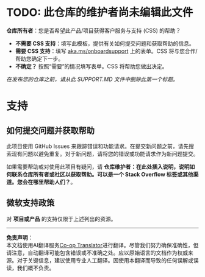 <!--
CO_OP_TRANSLATOR_METADATA:
{
  "original_hash": "b7244261ee19497082edf33bcce64717",
  "translation_date": "2025-09-09T16:30:30+00:00",
  "source_file": "SUPPORT.md",
  "language_code": "zh"
}
-->
# TODO: 此仓库的维护者尚未编辑此文件

**仓库所有者**：您是否希望此产品/项目获得客户服务与支持 (CSS) 的帮助？

- **不需要 CSS 支持**：填写此模板，提供有关如何提交问题和获取帮助的信息。
- **需要 CSS 支持**：填写 [aka.ms/onboardsupport](https://aka.ms/onboardsupport) 上的表单。CSS 将与您合作/帮助您确定下一步。
- **不确定？** 按照“需要”的情况填写表单。CSS 将帮助您做出决定。

*在发布您的仓库之前，请从此 SUPPORT.MD 文件中删除此第一个标题。*

# 支持

## 如何提交问题并获取帮助  

此项目使用 GitHub Issues 来跟踪错误和功能请求。在提交新问题之前，请先搜索现有问题以避免重复。对于新问题，请将您的错误或功能请求作为新问题提交。

如果需要帮助或对使用此项目有疑问，请 **仓库维护者：在此处插入说明，说明如何联系仓库所有者或社区以获取帮助。可以是一个 Stack Overflow 标签或其他渠道。您会在哪里帮助人们？**。

## 微软支持政策  

对 **项目或产品** 的支持仅限于上述列出的资源。

---

**免责声明**：  
本文档使用AI翻译服务[Co-op Translator](https://github.com/Azure/co-op-translator)进行翻译。尽管我们努力确保准确性，但请注意，自动翻译可能包含错误或不准确之处。应以原始语言的文档作为权威来源。对于关键信息，建议使用专业人工翻译。因使用本翻译而导致的任何误解或误读，我们概不负责。
